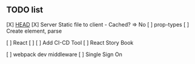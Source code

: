 ## TODO list
  [X] [HEAD](https://github.com/nfl/react-helmet)
  [X] Server Static file to client
    - Cached? => No
  [ ] prop-types
  [ ] Create element, parse

  [ ] React
  [ ]
  [ ] Add CI-CD Tool
  [ ] React Story Book

  [ ] webpack dev middleware
  [ ] Single Sign On
